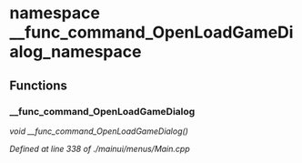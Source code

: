 # namespace __func_command_OpenLoadGameDialog_namespace



## Functions

### __func_command_OpenLoadGameDialog

*void __func_command_OpenLoadGameDialog()*

*Defined at line 338 of ./mainui/menus/Main.cpp*



